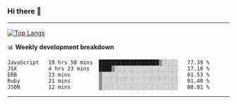 ### Hi there 👋

-------
[![Top Langs](https://github-readme-stats.vercel.app/api/top-langs/?username=ashish-r)](https://github.com/anuraghazra/github-readme-stats)

📊 **Weekly development breakdown**
<!--START_SECTION:waka-->
```text
JavaScript   19 hrs 50 mins  ███████████████████▒░░░░░   77.39 % 
JSX          4 hrs 23 mins   ████▒░░░░░░░░░░░░░░░░░░░░   17.10 % 
ERB          23 mins         ▒░░░░░░░░░░░░░░░░░░░░░░░░   01.53 % 
Ruby         21 mins         ▒░░░░░░░░░░░░░░░░░░░░░░░░   01.40 % 
JSON         12 mins         ▒░░░░░░░░░░░░░░░░░░░░░░░░   00.81 % 
```
<!--END_SECTION:waka-->
-------

<!--
**ashish-r/ashish-r** is a ✨ _special_ ✨ repository because its `README.md` (this file) appears on your GitHub profile.

Here are some ideas to get you started:

- 🔭 I’m currently working on ...
- 🌱 I’m currently learning ...
- 👯 I’m looking to collaborate on ...
- 🤔 I’m looking for help with ...
- 💬 Ask me about ...
- 📫 How to reach me: ...
- 😄 Pronouns: ...
- ⚡ Fun fact: ...
-->
